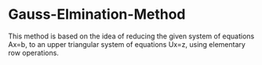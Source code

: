 # Gauss-Elmination-Method
This method is based on the idea of reducing the given system of equations Ax=b, to an upper triangular system of equations Ux=z, using elementary row operations.
